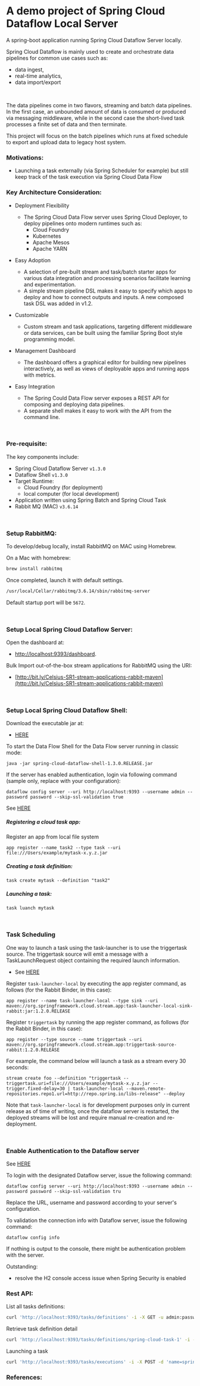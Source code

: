 # A demo project of Spring Cloud Dataflow Local Server
A spring-boot application running Spring Cloud Dataflow Server locally. 

Spring Cloud Dataflow is mainly used to create and orchestrate data 
pipelines for common use cases such as: 
- data ingest, 
- real-time analytics,  
- data import/export
<br/>

The data pipelines come in two flavors, streaming and batch data pipelines. 
In the first case, an unbounded amount of data is consumed or produced via 
messaging middleware, while in the second case the short-lived task processes 
a finite set of data and then terminate.
<br/>

This project will focus on the batch pipelines which runs at fixed schedule 
to export and upload data to legacy host system.
<br/>

### Motivations:
- Launching a task externally (via Spring Scheduler for example) but still 
keep track of the task execution via Spring Cloud Data Flow


### Key Architecture Consideration:
- Deployment Flexibility
    - The Spring Cloud Data Flow server uses Spring Cloud Deployer, to deploy 
    pipelines onto modern runtimes such as:
        - Cloud Foundry
        - Kubernetes
        - Apache Mesos
        - Apache YARN
        
- Easy Adoption
    - A selection of pre-built stream and task/batch starter apps for various 
    data integration and processing scenarios facilitate learning and 
    experimentation.
    - A simple stream pipeline DSL makes it easy to specify which apps to deploy 
    and how to connect outputs and inputs. A new composed task DSL was added in 
    v1.2.
    
- Customizable
    - Custom stream and task applications, targeting different middleware or 
    data services, can be built using the familiar Spring Boot style programming 
    model.
    
- Management Dashboard
    - The dashboard offers a graphical editor for building new pipelines interactively, 
    as well as views of deployable apps and running apps with metrics.
    
- Easy Integration
    - The Spring Could Data Flow server exposes a REST API for composing and deploying data pipelines. 
    - A separate shell makes it easy to work with the API from the command line.      
<br/>


### Pre-requisite:
The key components include:
- Spring Cloud Dataflow Server `v1.3.0`
- Dataflow Shell `v1.3.0`
- Target Runtime:
    - Cloud Foundry (for deployment)
    - local computer (for local development)
- Application written using Spring Batch and Spring Cloud Task
- Rabbit MQ (MAC) `v3.6.14`

<br/>


### Setup RabbitMQ:
To develop/debug locally, install RabbitMQ on MAC using Homebrew.

On a Mac with homebrew:
```sh        
brew install rabbitmq
```
Once completed, launch it with default settings.
```sh
/usr/local/Cellar/rabbitmq/3.6.14/sbin/rabbitmq-server
```

Default startup port will be `5672`.

<br/>


### Setup Local Spring Cloud Dataflow Server: 
Open the dashboard at:
- [http://localhost:9393/dashboard](http://localhost:9393/dashboard).

Bulk Import out-of-the-box stream applications for RabbitMQ using the URI:
- [http://bit.ly/Celsius-SR1-stream-applications-rabbit-maven](http://bit.ly/Celsius-SR1-stream-applications-rabbit-maven) 

<br/>


### Setup Local Spring Cloud Dataflow Shell:
Download the executable jar at:
- [HERE](https://repo.spring.io/libs-release/org/springframework/cloud/spring-cloud-dataflow-shell/1.3.0.RELEASE/)

To start the Data Flow Shell for the Data Flow server running in classic mode: 
```
java -jar spring-cloud-dataflow-shell-1.3.0.RELEASE.jar
```

If the server has enabled authentication, login via following command (sample only, replace with your configuration):
```
dataflow config server --uri http://localhost:9393 --username admin --password password --skip-ssl-validation true
```

See [HERE](https://docs.spring.io/spring-cloud-dataflow/docs/current/reference/htmlsingle/#configuration-security-authentication-via-shell)


##### Registering a cloud task app:
Register an app from local file system
```
app register --name task2 --type task --uri file:///Users/example/mytask-x.y.z.jar
```

##### Creating a task definition:
```
task create mytask --definition "task2"
```

##### Launching a task:
```
task luanch mytask
``` 

<br/>

### Task Scheduling
One way to launch a task using the task-launcher is to use the triggertask source. The triggertask 
source will emit a message with a TaskLaunchRequest object containing the required launch information.  
- See [HERE](https://docs.spring.io/spring-cloud-dataflow/docs/current/reference/htmlsingle/#spring-cloud-dataflow-launch-tasks-from-stream)

Register `task-launcher-local` by executing the app register command, as follows (for the Rabbit Binder, in this case):
```
app register --name task-launcher-local --type sink --uri maven://org.springframework.cloud.stream.app:task-launcher-local-sink-rabbit:jar:1.2.0.RELEASE
```

Register `triggertask` by running the app register command, as follows (for the Rabbit Binder, in this case):
```
app register --type source --name triggertask --uri maven://org.springframework.cloud.stream.app:triggertask-source-rabbit:1.2.0.RELEASE
```

For example, the command below will launch a task as a stream every 30 seconds:
```
stream create foo --definition "triggertask --triggertask.uri=file:///Users/example/mytask-x.y.z.jar --trigger.fixed-delay=30 | task-launcher-local --maven.remote-repositories.repo1.url=http://repo.spring.io/libs-release" --deploy
```

Note that `task-launcher-local` is for development purposes only in current release as of time of writing, once 
the dataflow server is restarted, the deployed streams will be lost and require manual re-creation and re-deployment.

<br/>

### Enable Authentication to the Dataflow server
See [HERE](https://docs.spring.io/spring-cloud-dataflow/docs/current/reference/htmlsingle/#configuration-security-basic-authentication)

To login with the designated Dataflow server, issue the following command:
```
dataflow config server --uri http://localhost:9393 --username admin --password password --skip-ssl-validation tru
```
Replace the URL, username and password according to your server's configuration.

To validation the connection info with Dataflow server, issue the following command:
```
dataflow config info
```
If nothing is output to the console, there might be authentication problem with the server.

Outstanding:
- resolve the H2 console access issue when Spring Security is enabled

### Rest API:
List all tasks definitions:
```sh
curl 'http://localhost:9393/tasks/definitions' -i -X GET -u admin:password
```

Retrieve task definition detail
```sh
curl 'http://localhost:9393/tasks/definitions/spring-cloud-task-1' -i -X GET -u admin:password
```

Launching a task
```sh
curl 'http://localhost:9393/tasks/executions' -i -X POST -d 'name=spring-cloud-task-1' -u admin:password
```

### References:

<br/>
